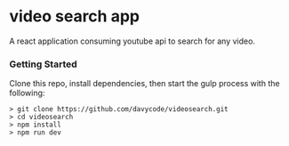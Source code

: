 # video search app

A react application consuming youtube api to search for any video.

### Getting Started

Clone this repo, install dependencies, then start the gulp process with the following:

```
> git clone https://github.com/davycode/videosearch.git
> cd videosearch
> npm install
> npm run dev
```

